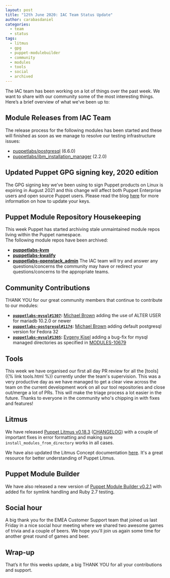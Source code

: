 ```yaml
---
layout: post
title: "12th June 2020: IAC Team Status Update"
author: carabasdaniel
categories:
  - team
  - status
tags:
  - litmus
  - gpg
  - puppet-modulebuilder
  - community
  - modules
  - tools
  - social
  - archived
---
```


The IAC team has been working on a lot of things over the past week. We want to share with our community some of the most interesting things. Here’s a brief overview of what we’ve been up to:

## Module Releases from IAC Team
The release process for the following modules has been started and these will finished as soon as we manage to resolve our testing infrastructure issues:
- [puppetlabs/postgresql](https://github.com/puppetlabs/puppetlabs-postgresql) (6.6.0)
- [puppetlabs/ibm_installation_manager](https://github.com/puppetlabs/puppetlabs-ibm_installation_manager) (2.2.0)

## Updated Puppet GPG signing key, 2020 edition

The GPG signing key we’ve been using to sign Puppet products on Linux is expiring in August 2021 and this change will affect both Puppet Enterprise users and open source Puppet users. Please read the blog [here](http://feedproxy.google.com/~r/planetpuppet/~3/BAyZ9YYraQA/) for more information on how to update your keys.

## Puppet Module Repository Housekeeping

This week Puppet has started archiving stale unmaintained module repos living within the Puppet namespace.  
The following module repos have been archived:
- **[puppetlabs-kvm](https://github.com/puppetlabs/puppetlabs-kvm)**
- **[puppetlabs-kwalify](https://github.com/puppetlabs/puppetlabs-kwalify)** 
- **[puppetlabs-openstack_admin](https://github.com/puppetlabs/puppetlabs-openstack_admin)**
The IAC team will try and answer any questions/concerns the community may have or redirect your questions/concerns to the appropriate teams.

## Community Contributions
THANK YOU for our great community members that continue to contribute to our modules:
- **[`puppetlabs-mysql#1307`](https://github.com/puppetlabs/puppetlabs-mysql/pull/1307):** [Michael Brown](https://github.com/mcb30) adding the use of ALTER USER for mariadb 10.2.0 or newer 
- **[`puppetlabs-postgresql#1174`](https://github.com/puppetlabs/puppetlabs-postgresql/pull/1174):** [Michael Brown](https://github.com/mcb30) adding default postgresql version for Fedora 32
- **[`puppetlabs-mysql#1305`](https://github.com/puppetlabs/puppetlabs-mysql/pull/1305):** [Evgeny Kisel](https://github.com/evgenkisel) adding a bug-fix for mysql managed directories as specified in [MODULES-10679](https://tickets.puppetlabs.com/browse/MODULES-10679)

## Tools
This week we have organised our first all day PR review for all the [tools]({% link tools.html %}) currently under the team's supervision.
This was a very productive day as we have managed to get a clear view across the team on the current development work on all our tool repositories and close out/merge a lot of PRs.
This will make the triage process a lot easier in the future.
Thanks to everyone in the community who's chipping in with fixes and features!

## Litmus
We have released [Puppet Litmus v0.18.3](https://github.com/puppetlabs/puppet_litmus/tree/v0.18.3) ([CHANGELOG](https://github.com/puppetlabs/puppet_litmus/blob/v0.18.3/CHANGELOG.md)) with a couple of important fixes in error formatting and making sure `install_modules_from_directory` works in all cases.

We have also updated the Litmus Concept documentation [here](https://puppetlabs.github.io/litmus/litmus-concepts.html). It's a great resource for better understanding of Puppet Litmus.  

## Puppet Module Builder
We have also released a new version of [Puppet Module Builder v0.2.1](https://github.com/puppetlabs/puppet-modulebuilder/tree/v0.2.1) with added fix for symlink handling and Ruby 2.7 testing.

## Social hour
A big thank you for the EMEA Customer Support team that joined us last Friday in a nice social hour meeting where we shared two awesome games of trivia and a couple of beers. We hope you'll join us again some time for another great round of games and beer. 

## Wrap-up

That’s it for this weeks update, a big THANK YOU for all your contributions and support.
